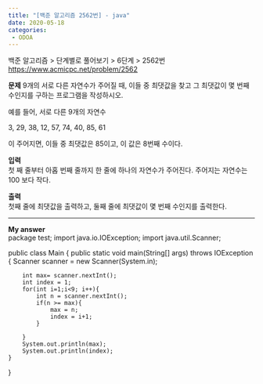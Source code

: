 ```yaml
---
title: "[백준 알고리즘 2562번] - java"
date: 2020-05-18
categories: 
 - ODOA
---
```

백준 알고리즘 > 단계별로 풀어보기 > 6단계 > 2562번 
<a href="https://www.acmicpc.net/problem/2562">https://www.acmicpc.net/problem/2562</a>  

**문제**
9개의 서로 다른 자연수가 주어질 때, 이들 중 최댓값을 찾고 그 최댓값이 몇 번째 수인지를 구하는 프로그램을 작성하시오.

예를 들어, 서로 다른 9개의 자연수

3, 29, 38, 12, 57, 74, 40, 85, 61

이 주어지면, 이들 중 최댓값은 85이고, 이 값은 8번째 수이다.


**입력**  
첫 째 줄부터 아홉 번째 줄까지 한 줄에 하나의 자연수가 주어진다. 주어지는 자연수는 100 보다 작다.


**출력**  
첫째 줄에 최댓값을 출력하고, 둘째 줄에 최댓값이 몇 번째 수인지를 출력한다.

---


**My answer**  
package test;
import java.io.IOException;
import java.util.Scanner;

public class Main {
    public static void main(String[] args) throws IOException {
        Scanner scanner = new Scanner(System.in);
        
        int max= scanner.nextInt();
        int index = 1;
        for(int i=1;i<9; i++){
        	int n = scanner.nextInt();
        	if(n >= max){
        		max = n;
        		index = i+1;
        	}
        	
        }
        System.out.println(max);
        System.out.println(index);
    }
}
```




